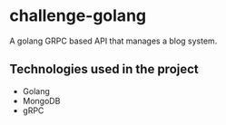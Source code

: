 # challenge-golang

A golang GRPC based API that manages a blog system.

## Technologies used in the project

- Golang
- MongoDB
- gRPC
